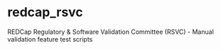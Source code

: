 # redcap_rsvc
REDCap Regulatory &amp; Software Validation Committee (RSVC) - Manual validation feature test scripts
